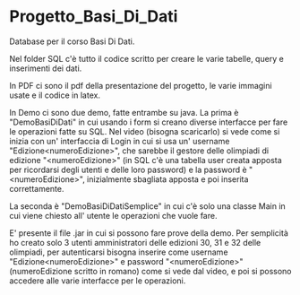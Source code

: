 # Progetto_Basi_Di_Dati
Database per il corso Basi Di Dati.

Nel folder SQL c'è tutto il codice scritto per creare le varie tabelle, query e inserimenti dei dati.

In PDF ci sono il pdf della presentazione del progetto, le varie immagini usate e il codice in latex.

In Demo ci sono due demo, fatte entrambe su java.
La prima è "DemoBasiDiDati" in cui usando i form si creano diverse interfacce per fare le operazioni fatte su SQL. Nel video (bisogna scaricarlo) si vede come si inizia con un' interfaccia di Login in cui si usa un' username "Edizione\<numeroEdizione\>", che sarebbe il gestore delle olimpiadi di edizione "\<numeroEdizione\>" (in SQL c'è una tabella user creata apposta per ricordarsi degli utenti e delle loro password) e la password è "\<numeroEdizione\>", inizialmente sbagliata apposta e poi inserita correttamente.
  
La seconda è "DemoBasiDiDatiSemplice" in cui c'è solo una classe Main in cui viene chiesto all' utente le operazioni che vuole fare.

E' presente il file .jar in cui si possono fare prove della demo. Per semplicità ho creato solo 3 utenti amministratori delle edizioni 30, 31 e 32 delle olimpiadi, per autenticarsi bisogna inserire come username "Edizione\<numeroEdizione\>" e password "\<numeroEdizione\>" (numeroEdizione scritto in romano) come si vede dal video, e poi si possono accedere alle varie interfacce per le operazioni.

